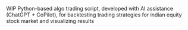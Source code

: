 WIP Python-based algo trading script, developed with AI assistance (ChatGPT + CoPilot), for backtesting trading strategies for indian equity stock market and visualizing results
